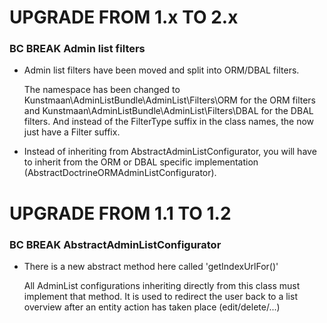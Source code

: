 UPGRADE FROM 1.x TO 2.x
=======================

### BC BREAK Admin list filters

  * Admin list filters have been moved and split into ORM/DBAL filters.

    The namespace has been changed to Kunstmaan\AdminListBundle\AdminList\Filters\ORM for the ORM filters
    and Kunstmaan\AdminListBundle\AdminList\Filters\DBAL for the DBAL filters.
    And instead of the FilterType suffix in the class names, the now just have a Filter suffix.

  * Instead of inheriting from AbstractAdminListConfigurator, you will have to inherit from the ORM or DBAL specific
    implementation (AbstractDoctrineORMAdminListConfigurator).

UPGRADE FROM 1.1 TO 1.2
=======================

### BC BREAK AbstractAdminListConfigurator

  * There is a new abstract method here called 'getIndexUrlFor()'

    All AdminList configurations inheriting directly from this class must implement that method.
    It is used to redirect the user back to a list overview
    after an entity action has taken place (edit/delete/...)
